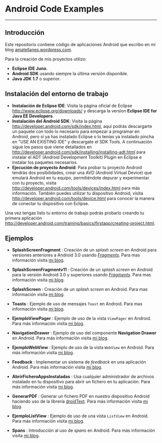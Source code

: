 Android Code Examples
=====================

---

Introducción
------------

Este repositorio contiene código de aplicaciones Android que escribo en mi blog [amatellanes.wordpress.com](https://amatellanes.wordpress.com/ "Escritor de códigos.").


Para la creación de mis proyectos utilizo:
* **Eclipse IDE Juno**.
* **Android SDK** usando siempre la última versión disponible.
* **Java JDK 1.7** o superior.

Instalación del entorno de trabajo
----------------------------------

* **Instalación de Eclipse IDE**: Visita la página oficial de Eclipse http://www.eclipse.org/downloads/ y descarga la version __Eclipse IDE for Java EE Developers__.
* **Instalación del Android SDK**: Visita la página http://developer.android.com/sdk/index.html, aquí podrás descargarte un paquete con todo lo necesario para empezar a programar en Android, pero si ya has instalado Eclipse o lo tenías ya instalado pincha en "USE AN EXISTING IDE" y descargate el SDK Tools. A continuación sigue los pasos que viene detallados en http://developer.android.com/sdk/installing/installing-adt.html para instalar el ADT (Android Development Toolkit) Plugin en Eclipse e instalar los paquetes necesarios.
* **Ejecución de proyecto Android**: Para probar tu proyecto Android tendrás dos posibilidades, crear una AVD (Android Virtual Device) que emulará Android en tu equipo, permitiéndote depurar y experimentar con tu proyecto, visita http://developer.android.com/tools/devices/index.html para más información. También puedes utilizar tu dispositivo Android, visita http://developer.android.com/tools/device.html para conocer la manera de conectar tu dispositivo con Eclipse.
 
Una vez tengas listo tu entorno de trabajo podrás probarlo creando tu primera aplicación http://developer.android.com/training/basics/firstapp/creating-project.html.


Ejemplos
--------
* **SplashScreenFragment** : Creación de un *splash screen* en Android para versiones anteriores a Android 3.0 usando *[Fragments](http://developer.android.com/guide/components/fragments.html "Fragments | Android Developers")*. Para mas información visita [mi blog](http://amatellanes.wordpress.com/2013/08/31/android-crear-un-splash-screen-en-android-usando-fragments/ "Android >> Crear un splash screen en Android usando Fragments | Escritor de códigos.").

* **SplashScreenFragmentv11** : Creación de un *splash screen* en Android para la versión Android 3.0 y superiores usando *[Fragments](http://developer.android.com/guide/components/fragments.html "Fragments | Android Developers")*. Para mas información visita [mi blog](http://amatellanes.wordpress.com/2013/08/31/android-crear-un-splash-screen-en-android-usando-fragments/ "Android >> Crear un splash screen en Android usando Fragments | Escritor de códigos.").

* **SplashScreen** : Creación de un *splash screen* en Android. Para mas información visita [mi blog](http://amatellanes.wordpress.com/2013/08/27/android-crear-un-splash-screen-en-android/ "Android >> Crear un splash screen en Android | Escritor de códigos.").

* **Toasts** : Ejemplo de uso de mensajes `Toast` en Android. Para mas información visita [mi blog](http://amatellanes.wordpress.com/2013/08/09/android-notificaciones-en-android-parte-1-toasts/ "Android >> Notificaciones en Android ( Parte 1- Toasts ) | Escritor de códigos.").

* **EjemploViewPager** : Ejemplo de uso de la vista ```ViewPager``` en Android. Para más información visita [mi blog](http://amatellanes.wordpress.com/2013/05/25/android-ejemplo-de-viewpager-en-android-parte-1/ "Android >> Ejemplo de ViewPager en Android ( Parte 1 ) | Escritor de códigos.").

* **NavigationDrawer** : Ejemplo de uso del componente **Navigation Drawer** en Android. Para más información visita [mi blog](http://amatellanes.wordpress.com/2013/05/24/ejemplo-de-navigation-drawer-en-android-parte-i/ "Android >> Ejemplo de NavigationDrawer en Android ( Parte 1 ) | Escritor de códigos.").

* **EjemploWebView** : Ejemplo de uso de la vista ```WebView``` en Android. Para más información visita [mi blog](http://amatellanes.wordpress.com/2013/06/01/android-ejemplo-de-webview-en-android-parte-1/ "Android >> Ejemplo de WebView en Android ( Parte 1 ) | Escritor de códigos.").

* **Feedback** : Implementar un sistema de *feedback* en una aplicación Android. Para más información visita [mi blog](http://amatellanes.wordpress.com/2013/07/21/android-anadiendo-feedback-a-tu-aplicacion/ "Android >> Añadiendo feedback a tu aplicación | Escritor de códigos.").

*    **AbrirFicheroAppsInstaladas** : Usa cualquier administrador de archivos instalado en tu dispositivo para abrir un fichero en tu aplicación. Para más información visita [mi blog](http://amatellanes.wordpress.com/2013/03/10/abrir-un-fichero-usando-las-aplicaciones-instaladas-en-android/ "Abrir un fichero usando las aplicaciones instaladas en Android | Escritor de códigos.").

*    **GenerarPDF** : Generar un fichero PDF en nuestro dispositivo Android haciendo uso de la librería [droidText](https://code.google.com/p/droidtext/ " droidtext -
PDF creation on android - Google Project Hosting"). Para más información visita [mi blog](http://amatellanes.wordpress.com/2013/03/13/ejemplo-sencillo-de-creacion-de-un-pdf-en-android/ "Android &gt;&gt; Ejemplo sencillo de creación de un PDF en Android | Escritor de códigos.").

* **EjemploListView** : Ejemplo de uso de una vista <code>ListView</code> en Android. Para más información visita [mi blog](http://amatellanes.wordpress.com/2013/04/14/ejemplo-de-listview-en-android/ "Ejemplo de ListView en Android | Escritor de códigos.").

* **Spans** : Introducción al uso de *spans* en Android. Para más información visita [mi blog](http://amatellanes.wordpress.com/2013/04/30/introduccion-a-spans-en-android/ "Android >>Introducción a Spans en Android | Escritor de códigos.").

